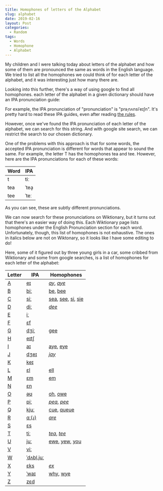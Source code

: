```yaml
---
title: Homophones of letters of the Alphabet
slug: alphabet
date: 2019-02-16
layout: Post
categories:
  - Random
tags:
  - Words
  - Homophone
  - Alphabet
---
```


My children and I were talking today about letters of the alphabet and how some of them are pronounced the same as words in the English language. We tried to list all the homophones we could think of for each letter of the alphabet, and it was interesting just how many there are.

<!-- more -->

Looking into this further, there's a way of using google to find all homophones. each letter of the alphabet in a given dictionary should have an IPA pronunciation guide:

For example, the IPA pronunciation of "pronunciation" is "prəˌnʌnsiˈeɪʃn". It's pretty hard to read these IPA guides, even after reading [the rules](https://en.wiktionary.org/wiki/Wiktionary:IPA_pronunciation_key).

However, once we've found the IPA pronunciation of each letter of the alphabet, we can search for this string. And with google site search, we can restrict the search to our chosen dictionary.

One of the problems with this approach is that for some words, the accepted IPA pronunciation is different for words that appear to sound the same. For example, the letter T has the homophones tea and tee. However, here are the IPA pronunciations for each of these words:

| Word | IPA  |
| ---- | ---- |
| t    | tiː  |
| tea  | ˈtea̝ |
| tee  | ˈteː |

As you can see, these are subtly different pronunciations.

We can now search for these pronunciations on Wiktionary, but it turns out that there's an easier way of doing this. Each Wiktionary page lists homophones under the English Pronunciation section for each word. Unfortunately, though, this list of homophones is not exhaustive. The ones in italics below are not on Wiktonary, so it looks like I have some editing to do!

Here, some of it figured out by three young girls in a car, some cribbed from Wiktionary and some from google searches, is a list of homophones for each letter of the alphabet:

| Letter                                        | IPA                                                           | Homophones                                                                                                                                                      |
| --------------------------------------------- | ------------------------------------------------------------- | --------------------------------------------------------------------------------------------------------------------------------------------------------------- |
| [A](https://en.wiktionary.org/wiki/a#English) | [eɪ](https://en.wiktionary.org/wiki/a#Pronunciation_2)        | [_ay_](https://en.wiktionary.org/wiki/ay#English), [_aye_](https://en.wiktionary.org/wiki/aye#English)                                                          |
| [B](https://en.wiktionary.org/wiki/b#English) | [biː](https://en.wiktionary.org/wiki/b#Pronunciation_2)       | [be](https://en.wiktionary.org/wiki/be#English), [bee](https://en.wiktionary.org/wiki/bee#English)                                                              |
| [C](https://en.wiktionary.org/wiki/c#English) | [siː](https://en.wiktionary.org/wiki/c#Pronunciation_2)       | [sea](https://en.wiktionary.org/wiki/sea#English), [see](https://en.wiktionary.org/wiki/see#English), [si](https://en.wiktionary.org/wiki/si#English), [sie](https://en.wiktionary.org/wiki/sie#Etymology_2) |
| [D](https://en.wiktionary.org/wiki/d#English) | [diː](https://en.wiktionary.org/wiki/d#Pronunciation_2)       | [_dee_](https://en.wiktionary.org/wiki/dee#English)                                                                                                             |
| [E](https://en.wiktionary.org/wiki/e#English) | [iː](https://en.wiktionary.org/wiki/e#Pronunciation_2)        |                                                                                                                                                                 |
| [F](https://en.wiktionary.org/wiki/f#English) | [ɛf](https://en.wiktionary.org/wiki/f#Pronunciation_2)        |                                                                                                                                                                 |
| [G](https://en.wiktionary.org/wiki/g#English) | [dʒiː](https://en.wiktionary.org/wiki/g#Pronunciation_2)      | [gee](https://en.wiktionary.org/wiki/gee#English)                                                                                                               |
| [H](https://en.wiktionary.org/wiki/h#English) | [eɪtʃ](https://en.wiktionary.org/wiki/h#Pronunciation_3)      |                                                                                                                                                                 |
| [I](https://en.wiktionary.org/wiki/i#English) | [aɪ](https://en.wiktionary.org/wiki/i#Pronunciation_1_2)      | [aye](https://en.wiktionary.org/wiki/aye#English), [eye](https://en.wiktionary.org/wiki/eye#English)                                                            |
| [J](https://en.wiktionary.org/wiki/j#English) | [dʒeɪ](https://en.wiktionary.org/wiki/j#Pronunciation_2)      | [_jay_](https://en.wiktionary.org/wiki/jay#English)                                                                                                             |
| [K](https://en.wiktionary.org/wiki/k#English) | [keɪ](https://en.wiktionary.org/wiki/k#Pronunciation_2)       |                                                                                                                                                                 |
| [L](https://en.wiktionary.org/wiki/l#English) | [ɛl](https://en.wiktionary.org/wiki/l#Pronunciation_2)        | [ell](https://en.wiktionary.org/wiki/ell#English)                                                                                                               |
| [M](https://en.wiktionary.org/wiki/m#English) | [ɛm](https://en.wiktionary.org/wiki/m#Pronunciation_2)        | [em](https://en.wiktionary.org/wiki/em#English)                                                                                                                 |
| [N](https://en.wiktionary.org/wiki/n#English) | [ɛn](https://en.wiktionary.org/wiki/n#Pronunciation_2)        |                                                                                                                                                                 |
| [O](https://en.wiktionary.org/wiki/o#English) | [əʊ](https://en.wiktionary.org/wiki/o#Pronunciation_2)        | [oh](https://en.wiktionary.org/wiki/oh#English), [owe](https://en.wiktionary.org/wiki/owe#English)                                                              |
| [P](https://en.wiktionary.org/wiki/p#English) | [piː](https://en.wiktionary.org/wiki/p#Pronunciation_2)       | [_pea_](https://en.wiktionary.org/wiki/pea#English), [_pee_](https://en.wiktionary.org/wiki/pee#English)                                                        |
| [Q](https://en.wiktionary.org/wiki/q#English) | [kjuː](https://en.wiktionary.org/wiki/q#Pronunciation_2)      | [cue](https://en.wiktionary.org/wiki/cue#English), [queue](https://en.wiktionary.org/wiki/queue#English)                                                        |
| [R](https://en.wiktionary.org/wiki/r#English) | [ɑː(ɹ)](https://en.wiktionary.org/wiki/r#Pronunciation_2)     | [_are_](https://en.wiktionary.org/wiki/are#English)                                                                                                             |
| [S](https://en.wiktionary.org/wiki/s#English) | [ɛs](https://en.wiktionary.org/wiki/s#Pronunciation_2)        |                                                                                                                                                                 |
| [T](https://en.wiktionary.org/wiki/t#English) | [tiː](https://en.wiktionary.org/wiki/t#Pronunciation_2)       | [_tea_](https://en.wiktionary.org/wiki/tea#English), [_tee_](https://en.wiktionary.org/wiki/tee#English)                                                        |
| [U](https://en.wiktionary.org/wiki/u#English) | [juː](https://en.wiktionary.org/wiki/u#Pronunciation_2)       | [ewe](https://en.wiktionary.org/wiki/ewe#English), [yew](https://en.wiktionary.org/wiki/yew#English), [you](https://en.wiktionary.org/wiki/you#English)         |
| [V](https://en.wiktionary.org/wiki/v#English) | [viː](https://en.wiktionary.org/wiki/v#Pronunciation_2)       |                                                                                                                                                                 |
| [W](https://en.wiktionary.org/wiki/w#English) | [ˈdʌbl̩.juː](https://en.wiktionary.org/wiki/w#Pronunciation_2) |                                                                                                                                                                 |
| [X](https://en.wiktionary.org/wiki/x#English) | [ɛks](https://en.wiktionary.org/wiki/x#Pronunciation_2)       | [_ex_](https://en.wiktionary.org/wiki/ex#English)                                                                                                               |
| [Y](https://en.wiktionary.org/wiki/y#English) | [ˈwaɪ](https://en.wiktionary.org/wiki/y#Pronunciation_2)      | [why](https://en.wiktionary.org/wiki/why#English), [wye](https://en.wiktionary.org/wiki/wye#English)                                                            |
| [Z](https://en.wiktionary.org/wiki/z#English) | [zɛd](https://en.wiktionary.org/wiki/z#Pronunciation_2)       |                                                                                                                                                                 |
